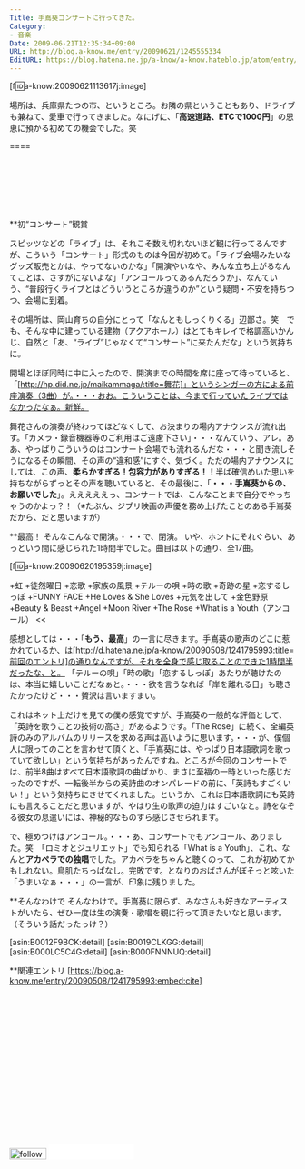 ```yaml
---
Title: 手嶌葵コンサートに行ってきた。
Category:
- 音楽
Date: 2009-06-21T12:35:34+09:00
URL: http://blog.a-know.me/entry/20090621/1245555334
EditURL: https://blog.hatena.ne.jp/a-know/a-know.hateblo.jp/atom/entry/12921228815727980029
---
```


[f:id:a-know:20090621113617j:image]

場所は、兵庫県たつの市、というところ。お隣の県ということもあり、ドライブも兼ねて、愛車で行ってきました。なにげに、「<span style="font-weight:bold;">高速道路、ETCで1000円</span>」の恩恵に預かる初めての機会でした。笑

====

<script async src="//pagead2.googlesyndication.com/pagead/js/adsbygoogle.js"></script>
<!-- article-top -->
<ins class="adsbygoogle"
     style="display:inline-block;width:728px;height:90px"
     data-ad-client="ca-pub-3463034538369189"
     data-ad-slot="8367620130"></ins>
<script>
(adsbygoogle = window.adsbygoogle || []).push({});
</script>

**初“コンサート”観賞

スピッツなどの「ライブ」は、それこそ数え切れないほど観に行ってるんですが、こういう「コンサート」形式のものは今回が初めて。「ライブ会場みたいなグッズ販売とかは、やってないのかな」「開演やいなや、みんな立ち上がるなんてことは、さすがにないよな」「アンコールってあるんだろうか」、なんていう、“普段行くライブとはどういうところが違うのか”という疑問・不安を持ちつつ、会場に到着。

その場所は、岡山育ちの自分にとって「なんともしっくりくる」辺鄙さ。笑　でも、そんな中に建っている建物（アクアホール）はとてもキレイで格調高いかんじ、自然と「あ、“ライブ”じゃなくて“コンサート”に来たんだな」という気持ちに。

開場とほぼ同時に中に入ったので、開演までの時間を席に座って待っていると、「[http://hp.did.ne.jp/maikammaga/:title=舞花]」というシンガーの方による前座演奏（3曲）が。・・・おお。こういうことは、今まで行っていたライブではなかったなぁ。新鮮。

舞花さんの演奏が終わってほどなくして、お決まりの場内アナウンスが流れ出す。「カメラ・録音機器等のご利用はご遠慮下さい」・・・なんていう、アレ。ああ、やっぱりこういうのはコンサート会場でも流れるんだな・・・と聞き流しそうになるその瞬間、その声の“違和感”にすぐ、気づく。ただの場内アナウンスにしては、この声、<span style="font-weight:bold;">柔らかすぎる！包容力がありすぎる！！</span>半ば確信めいた思いを持ちながらずっとその声を聴いていると、その最後に、「<span style="font-weight:bold;">・・・手嶌葵からの、お願いでした</span>」。えええええっ、コンサートでは、こんなことまで自分でやっちゃうのかよっ？！（※たぶん、ジブリ映画の声優を務め上げたことのある手嶌葵だから、だと思いますが）


**最高！
そんなこんなで開演。・・・で、閉演。
いや、ホントにそれぐらい、あっという間に感じられた1時間半でした。曲目は以下の通り、全17曲。

[f:id:a-know:20090620195359j:image]


>>
+虹
+徒然曜日
+恋歌
+家族の風景
+テルーの唄
+時の歌
+奇跡の星
+恋するしっぽ
+FUNNY FACE
+He Loves & She Loves
+元気を出して
+金色野原
+Beauty & Beast
+Angel
+Moon River
+The Rose
+What is a Youth（アンコール）
<<


感想としては・・・「<span style="font-weight:bold;">もう、最高</span>」の一言に尽きます。手嶌葵の歌声のどこに惹かれているか、は[http://d.hatena.ne.jp/a-know/20090508/1241795993:title=前回のエントリ]の通りなんですが、それを全身で感じ取ることのできた1時間半だったな、と。
「テルーの唄」「時の歌」「恋するしっぽ」あたりが聴けたのは、本当に嬉しいことだなぁと。・・・欲を言うなれば「岸を離れる日」も聴きたかったけど・・・贅沢は言いますまい。

これはネット上だけを見ての僕の感覚ですが、手嶌葵の一般的な評価として、「英詩を歌うことの技術の高さ」があるようです。「The Rose」に続く、全編英詩のみのアルバムのリリースを求める声は高いように思います。・・・が、僕個人に限ってのことを言わせて頂くと、「手嶌葵には、やっぱり日本語歌詞を歌っていて欲しい」という気持ちがあったんですね。ところが今回のコンサートでは、前半8曲はすべて日本語歌詞の曲ばかり、まさに至福の一時といった感じだったのですが、一転後半からの英詩曲のオンパレードの前に、「英詩もすごくいい！」という気持ちにさせてくれました。というか、これは日本語歌詞にも英詩にも言えることだと思いますが、やはり生の歌声の迫力はすごいなと。詩をなぞる彼女の息遣いには、神秘的なものすら感じさせられます。

で、極めつけはアンコール。・・・あ、コンサートでもアンコール、ありました。笑　「ロミオとジュリエット」でも知られる「What is a Youth」、これ、なんと<span style="font-weight:bold;">アカペラでの独唱</span>でした。アカペラをちゃんと聴くのって、これが初めてかもしれない。鳥肌たちっぱなし。完敗です。となりのおばさんがぼそっと呟いた「うまいなぁ・・・」の一言が、印象に残りました。


**そんなわけで
そんなわけで。手嶌葵に限らず、みなさんも好きなアーティストがいたら、ぜひ一度は生の演奏・歌唱を観に行って頂きたいなと思います。（そういう話だったっけ？）


[asin:B0012F9BCK:detail]
[asin:B0019CLKGG:detail]
[asin:B000LC5C4G:detail]
[asin:B000FNNNUQ:detail]


**関連エントリ
[https://blog.a-know.me/entry/20090508/1241795993:embed:cite]



<script async src="//pagead2.googlesyndication.com/pagead/js/adsbygoogle.js"></script>
<!-- article-bottom2 -->
<ins class="adsbygoogle"
     style="display:inline-block;width:300px;height:250px"
     data-ad-client="ca-pub-3463034538369189"
     data-ad-slot="5274552934"></ins>
<script>
(adsbygoogle = window.adsbygoogle || []).push({});
</script>


<div>
<a href='http://cloud.feedly.com/#subscription%2Ffeed%2Fhttp%3A%2F%2Fblog.a-know.me%2Ffeed'  target='blank'><img id='feedlyFollow' src='http://s3.feedly.com/img/follows/feedly-follow-rectangle-volume-small_2x.png' alt='follow us in feedly' width='65' height='20'></a>

<iframe src="//blog.hatena.ne.jp/a-know/a-know.hateblo.jp/subscribe/iframe" allowtransparency="true" frameborder="0" scrolling="no" width="150" height="28"></iframe>
</div>
